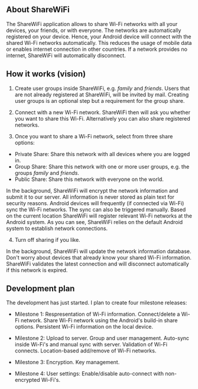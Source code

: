 ## About ShareWiFi

The ShareWiFi application allows to share Wi-Fi networks with all your devices, your friends, or with everyone. The networks are automatically registered on your device. Hence, your Android device will connect with the shared Wi-Fi networks automatically. This reduces the usage of mobile data or enables internet connection in other countries. If a network provides no internet, ShareWiFi will automatically disconnect.

## How it works (vision)

1. Create user groups inside ShareWiFi, e.g. _family_ and _friends_. Users that are not already registered at ShareWiFi, will be invited by mail. Creating user groups is an optional step but a requirement for the group share.

2. Connect with a new Wi-Fi network. ShareWiFi then will ask you whether you want to share this Wi-Fi. Alternatively you can also share registered networks.

3. Once you want to share a Wi-Fi network, select from three share options: 
  * Private Share: Share this network with all devices where you are logged in.
  * Group Share: Share this network with one or more user groups, e.g. the groups _family_ and _friends_.
  * Public Share: Share this network with everyone on the world.

  In the background, ShareWiFi will encrypt the network information and submit it to our server. All information is never stored as plain text for security reasons. Android devices will frequently (if connected via Wi-Fi) sync the Wi-Fi networks. The sync can also be triggered manually. Based on the current location ShareWiFi will register relevant Wi-Fi networks at the Android system. As you can see, ShareWiFi relies on the default Android system to establish network connections.

4. Turn off sharing if you like.

  In the background, ShareWiFi will update the network information database. Don't worry about devices that already know your shared Wi-Fi information. ShareWiFi validates the latest connection and will disconnect automatically if this network is expired.

## Development plan

The development has just started. I plan to create four milestone releases:

* Milestone 1: Respresentation of Wi-Fi information. Connect/delete a Wi-Fi network. Share Wi-Fi network using the Android's build-in share options. Persistent Wi-Fi information on the local device.

* Milestone 2: Upload to server. Group and user management. Auto-sync inside Wi-Fi's and manual sync with server. Validation of Wi-Fi connects. Location-based add/remove of Wi-Fi networks.

* Milestone 3: Encryption. Key management.

* Milestone 4: User settings: Enable/disable auto-connect with non-encrypted Wi-Fi's.

